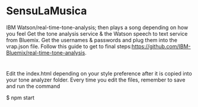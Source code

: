 # SensuLaMusica
IBM Watson/real-time-tone-analysis; then plays a song depending on how you feel
Get the tone analysis service & the Watson speech to text service from Bluemix. Get the usernames & passwords and plug them into the vrap.json file.
Follow this guide to get to final steps:https://github.com/IBM-Bluemix/real-time-tone-analysis.
#
Edit the index.html depending on your style preference after it is copied into your tone analyzer folder.
Every time you edit the files, remember to save and run the command

$ npm start
